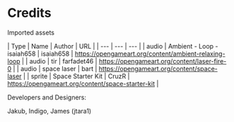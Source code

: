 # Credits

Imported assets

| Type | Name | Author | URL |
| --- | --- | --- |
| audio | Ambient - Loop - isaiah658 | isaiah658 | https://opengameart.org/content/ambient-relaxing-loop |
| audio | tir | farfadet46 | https://opengameart.org/content/laser-fire-0 |
| audio | space laser | bart | https://opengameart.org/content/space-laser |
| sprite | Space Starter Kit | CruzR | https://opengameart.org/content/space-starter-kit |


Developers and Designers:

Jakub, Indigo, James (jtara1)
